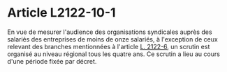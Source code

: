 # Article L2122-10-1

En vue de mesurer l'audience des organisations syndicales auprès des salariés des entreprises de moins de onze salariés, à l'exception de ceux relevant des branches mentionnées à l'article [L. 2122-6][1], un scrutin est organisé au niveau régional tous les quatre ans. Ce scrutin a lieu au cours d'une période fixée par décret.

 [1]: /affichCodeArticle.do?cidTexte=LEGITEXT000006072050&idArticle=LEGIARTI000019347611&dateTexte=&categorieLien=cid